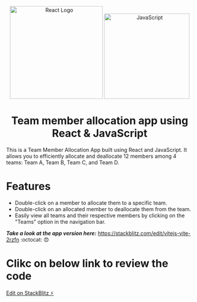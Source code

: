   <div align="center">
    <img title="Outlier" src="https://upload.wikimedia.org/wikipedia/commons/a/a7/React-icon.svg" alt="React Logo" width="250" />
    <img title="TypeScript" alt="JavaScript" height=230
      src="https://upload.wikimedia.org/wikipedia/commons/6/6a/JavaScript-logo.png">
   </div>
  <h1 align="center">
    Team member allocation app using React & JavaScript
  </h1>

  This is a Team Member Allocation App built using React and JavaScript. It allows you to efficiently allocate and deallocate 12 members among 4 teams: Team A, Team B, Team C, and Team D.

# Features
* Double-click on a member to allocate them to a specific team.
* Double-click on an allocated member to deallocate them from the team.
* Easily view all teams and their respective members by clicking on the "Teams" option in the navigation bar.
 
<strong><em>Take a look at the app version here:</em></strong> https://stackblitz.com/edit/vitejs-vite-2rzfn :octocat: :heart_eyes:


# Clikc on below link to review the code
[Edit on StackBlitz ⚡️](https://stackblitz.com/edit/vitejs-vite-2rzfnr)
